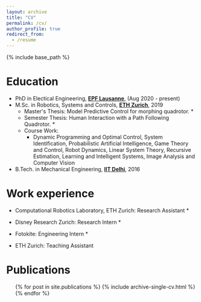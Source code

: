 ```yaml
---
layout: archive
title: "CV"
permalink: /cv/
author_profile: true
redirect_from:
  - /resume
---
```


{% include base_path %}

Education
======
* PhD in Electical Engineering, [**EPF Lausanne**](https://www.epfl.ch/en/), (Aug 2020 - present)
* M.Sc. in Robotics, Systems and Controls, [**ETH Zurich**](https://www.ethz.ch/en/), 2019
  * Master's Thesis: Model Predictive Control for morphing quadrotor.
    * 
  * Semester Thesis: Human Interaction with a Path Following Quadrotor.
    * 
  * Course Work:
    * Dynamic Programming and Optimal Control, System Identification, Probabilistic Artificial Intelligence, Game Theory and Control, Robot Dynamics, Linear System Theory, Recursive Estimation, Learning and Intelligent Systems, Image Analysis and Computer Vision
* B.Tech. in Mechanical Engineering, [**IIT Delhi**](https://home.iitd.ac.in/), 2016


Work experience
======
* Computational Robotics Laboratory, ETH Zurich: Research Assistant
  * 

* Disney Research Zurich: Research Intern
  * 
  
* Fotokite: Engineering Intern
  * 

* ETH Zurich: Teaching Assistant

Publications
======
  <ul>{% for post in site.publications %}
    {% include archive-single-cv.html %}
  {% endfor %}</ul>
  
<!-- Talks
======
  <ul>{% for post in site.talks %}
    {% include archive-single-talk-cv.html %}
  {% endfor %}</ul> -->
  
<!-- Teaching
======
  <ul>{% for post in site.teaching %}
    {% include archive-single-cv.html %}
  {% endfor %}</ul>
   -->
<!-- Service and leadership
======
* Currently signed in to 43 different slack teams -->

